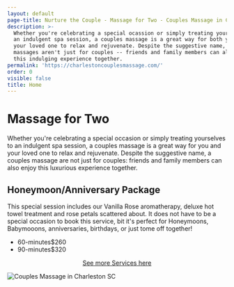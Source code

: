 ```yaml
---
layout: default
page-title: Nurture the Couple - Massage for Two - Couples Massage in Charleston SC
description: >-
  Whether you're celebrating a special ocassion or simply treating yourself to
  an indulgent spa session, a couples massage is a great way for both you and
  your loved one to relax and rejuvenate. Despite the suggestive name, couples
  massages aren't just for couples -- friends and family members can also enjoy
  this indulging experience together.
permalink: 'https://charlestoncouplesmassage.com/'
order: 0
visible: false
title: Home
---
```

# Massage for Two

<p>Whether you're celebrating a special occasion or simply treating yourselves to an indulgent spa session, a couples massage is a great way for you and your loved one to relax and rejuvenate.  Despite the suggestive name, a couples massage are not just for couples: friends and family members can also enjoy this luxurious experience together.</p>

## Honeymoon/Anniversary Package

<p>This special session includes our Vanilla Rose aromatherapy, deluxe hot towel treatment and rose petals scattered about.  It does not have to be a special occasion to book this service, bit it's perfect for Honeymoons, Babymooons, anniversaries, birthdays, or just tome off together!</p>

<ul class="dotted-list">

<li><span>60-minutes</span><span>$260</span></li>

<li><span>90-minutes</span><span>$320</span></li>

</ul>

<center><p><a href="https://charlestoncouplesmassage.com/services/">See more Services here</a></p></center>

<img src="https://raw.githubusercontent.com/nurturemassage/nurture-the-couple/master/assets/images/couples_massage_charleston_sc.jpg" alt="Couples Massage in Charleston SC">
